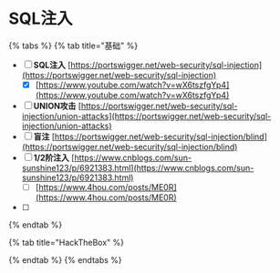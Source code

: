 # SQL注入

{% tabs %}
{% tab title="基础" %}
* [ ] **SQL注入**             [https://portswigger.net/web-security/sql-injection](https://portswigger.net/web-security/sql-injection)
  * [x] [https://www.youtube.com/watch?v=wX6tszfgYp4](https://www.youtube.com/watch?v=wX6tszfgYp4)
* [ ] **UNION攻击**        [https://portswigger.net/web-security/sql-injection/union-attacks](https://portswigger.net/web-security/sql-injection/union-attacks)
* [ ] **盲注**                    [https://portswigger.net/web-security/sql-injection/blind](https://portswigger.net/web-security/sql-injection/blind)
* [ ] **1/2阶注入**     [https://www.cnblogs.com/sun-sunshine123/p/6921383.html](https://www.cnblogs.com/sun-sunshine123/p/6921383.html)
  * [ ] [https://www.4hou.com/posts/ME0R](https://www.4hou.com/posts/ME0R)
* [ ] 
{% endtab %}

{% tab title="HackTheBox" %}

{% endtab %}
{% endtabs %}



